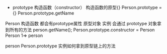 - prototype 
构造函数（constructor） 构造函数的原型{}
Person.prototype = {}
Person.prototype.getName

Person 构造函数 都会有prototype属性 原型对象
实例 会通过 prototype 对象拿到所有的方法
person.getName();
Person.prototype.constructor = Person
Person 1=> person


person Person.prototype
实例如何拿到原型链上的方法